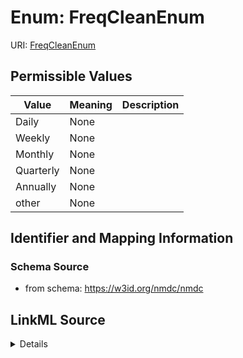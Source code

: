 # Enum: FreqCleanEnum



URI: [FreqCleanEnum](FreqCleanEnum.md)

## Permissible Values

| Value | Meaning | Description |
| --- | --- | --- |
| Daily | None |  |
| Weekly | None |  |
| Monthly | None |  |
| Quarterly | None |  |
| Annually | None |  |
| other | None |  |









## Identifier and Mapping Information







### Schema Source


* from schema: https://w3id.org/nmdc/nmdc




## LinkML Source

<details>
```yaml
name: freq_clean_enum
from_schema: https://w3id.org/nmdc/nmdc
rank: 1000
permissible_values:
  Daily:
    text: Daily
  Weekly:
    text: Weekly
  Monthly:
    text: Monthly
  Quarterly:
    text: Quarterly
  Annually:
    text: Annually
  other:
    text: other

```
</details>